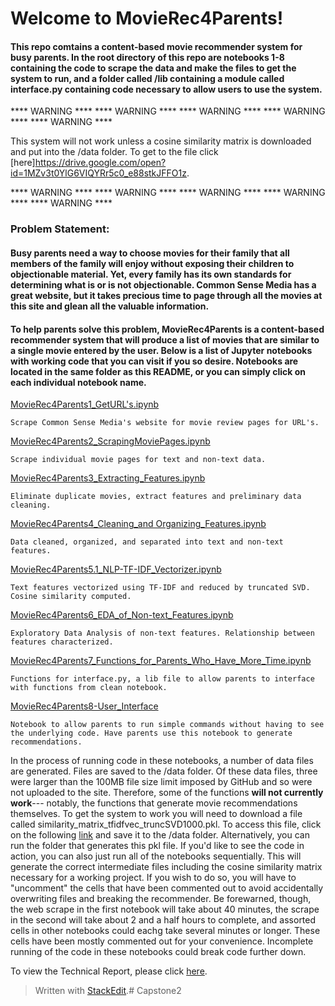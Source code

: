 # Welcome to MovieRec4Parents!

#### This repo comtains a content-based movie recommender system for busy parents. In the root directory of this repo are notebooks 1-8 containing the code to scrape the data and make the files to get the system to run, and a folder called /lib containing a module called interface.py containing code necessary to allow users to use the system.

   **** WARNING ****   **** WARNING ****   **** WARNING ****   **** WARNING ****   **** WARNING ****

This system will not work unless a cosine similarity matrix is downloaded and put into the /data folder.  To get to the file click [here]https://drive.google.com/open?id=1MZv3t0YlG6VIQYRr5c0_e88stkJFFO1z.

   **** WARNING ****   **** WARNING ****   **** WARNING ****   **** WARNING ****   **** WARNING ****

### Problem Statement:
#### Busy parents need a way to choose movies for their family that all members of the family will enjoy without exposing their children to objectionable material. Yet, every family has its own standards for determining what is or is not objectionable. Common Sense Media has a great website, but it takes precious time to page through all the movies at this site and glean all the valuable information.

#### To help parents solve this problem, MovieRec4Parents is a content-based recommender system that will produce a list of movies that are similar to a single movie entered by the user.  Below is a list of Jupyter notebooks with working code that you can visit if you so desire. Notebooks are located in the same folder as this README, or you can simply click on each individual notebook name.

[MovieRec4Parents1_GetURL's.ipynb](https://github.com/Hadeishi/Capstone/blob/master/1_GetURL's.ipynb)

    Scrape Common Sense Media's website for movie review pages for URL's.
[MovieRec4Parents2_ScrapingMoviePages.ipynb](https://github.com/Hadeishi/Capstone/blob/master/2_ScrapingMoviePages.ipynb)

    Scrape individual movie pages for text and non-text data.
[MovieRec4Parents3_Extracting_Features.ipynb](https://github.com/Hadeishi/Capstone/blob/master/3_Extracting_Features.ipynb)

    Eliminate duplicate movies, extract features and preliminary data cleaning.
[MovieRec4Parents4_Cleaning_and Organizing_Features.ipynb](https://github.com/Hadeishi/Capstone/blob/master/4_Cleaning_and_Organizing_Features.ipynb)

    Data cleaned, organized, and separated into text and non-text features.
[MovieRec4Parents5.1_NLP-TF-IDF_Vectorizer.ipynb](https://github.com/Hadeishi/Capstone/blob/master/5.1_NLP-TF-IDF_Vectorizer.ipynb)

    Text features vectorized using TF-IDF and reduced by truncated SVD. Cosine similarity computed.
[MovieRec4Parents6_EDA_of_Non-text_Features.ipynb](https://github.com/Hadeishi/Capstone/blob/master/6_EDA_of_Non-text_Features.ipynb)

    Exploratory Data Analysis of non-text features. Relationship between features characterized.
[MovieRec4Parents7_Functions_for_Parents_Who_Have_More_Time.ipynb](https://github.com/Hadeishi/Capstone/blob/master/7_Functions_for_Parents_Who_Have_More_Time.ipynb)

    Functions for interface.py, a lib file to allow parents to interface with functions from clean notebook.
[MovieRec4Parents8-User_Interface](https://github.com/Hadeishi/Capstone/blob/master/8-User_Interface.ipynb)

    Notebook to allow parents to run simple commands without having to see the underlying code. Have parents use this notebook to generate recommendations.

In the process of running code in these notebooks, a number of data files are generated. Files are saved to the /data folder. Of these data files, three were larger than the 100MB file size limit imposed by GitHub and so were not uploaded to the site. Therefore, some of the functions **will not currently work**--- notably, the functions that generate movie recommendations themselves. To get the system to work you will need to download a file called similarity_matrix_tfidfvec_truncSVD1000.pkl. To access this file, click on the following [link](https://drive.google.com/open?id=1MZv3t0YlG6VIQYRr5c0_e88stkJFFO1z) and save it to the /data folder. Alternatively, you can run the folder that generates this pkl file. If you'd like to see the code in action, you can also just run all of the notebooks sequentially. This will generate the correct intermediate files including the cosine similarity matrix necessary for a working project. If you wish to do so, you will have to "uncomment" the cells that have been commented out to avoid accidentally overwriting files and breaking the recommender. Be forewarned, though, the web scrape in the first notebook will take about 40 minutes, the scrape in the second will take about 2 and a half hours to complete, and assorted cells in other notebooks could eachg take several minutes or longer. These cells have been mostly commented out for your convenience. Incomplete running of the code in these notebooks could break code further down.

To view the Technical Report, please click [here](https://github.com/Hadeishi/Capstone/blob/master/Technical.md).
> Written with [StackEdit](https://stackedit.io/).# Capstone2
